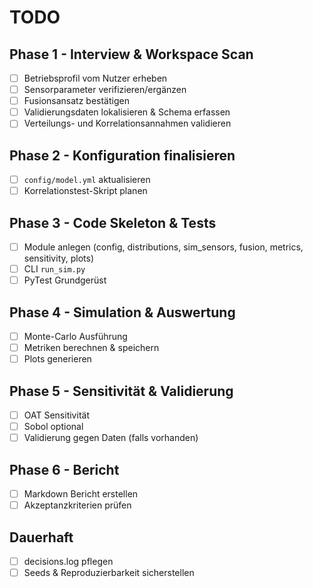 # TODO

## Phase 1 - Interview & Workspace Scan

- [ ] Betriebsprofil vom Nutzer erheben
- [ ] Sensorparameter verifizieren/ergänzen
- [ ] Fusionsansatz bestätigen
- [ ] Validierungsdaten lokalisieren & Schema erfassen
- [ ] Verteilungs- und Korrelationsannahmen validieren

## Phase 2 - Konfiguration finalisieren

- [ ] `config/model.yml` aktualisieren
- [ ] Korrelationstest-Skript planen

## Phase 3 - Code Skeleton & Tests

- [ ] Module anlegen (config, distributions, sim_sensors, fusion, metrics, sensitivity, plots)
- [ ] CLI `run_sim.py`
- [ ] PyTest Grundgerüst

## Phase 4 - Simulation & Auswertung

- [ ] Monte-Carlo Ausführung
- [ ] Metriken berechnen & speichern
- [ ] Plots generieren

## Phase 5 - Sensitivität & Validierung

- [ ] OAT Sensitivität
- [ ] Sobol optional
- [ ] Validierung gegen Daten (falls vorhanden)

## Phase 6 - Bericht

- [ ] Markdown Bericht erstellen
- [ ] Akzeptanzkriterien prüfen

## Dauerhaft

- [ ] decisions.log pflegen
- [ ] Seeds & Reproduzierbarkeit sicherstellen
